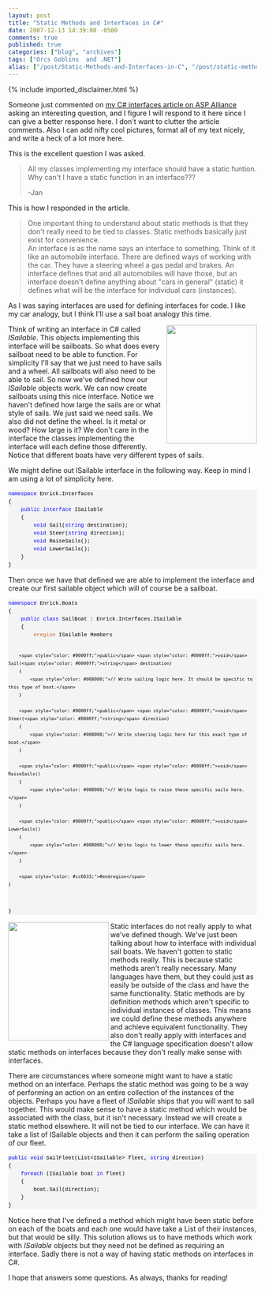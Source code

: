 ```yaml
---
layout: post
title: "Static Methods and Interfaces in C#"
date: 2007-12-13 14:39:00 -0500
comments: true
published: true
categories: ["blog", "archives"]
tags: ["Orcs Goblins  and .NET"]
alias: ["/post/Static-Methods-and-Interfaces-in-C", "/post/static-methods-and-interfaces-in-c"]
---
```

<!-- more -->
{% include imported_disclaimer.html %}
<p>Someone just commented on <a href="http://aspalliance.com/1516_Understanding_Interfaces_in_C">my C# interfaces article on ASP Alliance</a> asking an interesting question, and I figure I will respond to it here since I can give a better response here. I don't want to clutter the article comments. Also I can add nifty cool pictures, format all of my text nicely, and write a heck of a lot more here.</p>
<p>This is the excellent question I was asked.</p>
<blockquote>
<p>All my classes implementing my interface should have a static funtion.<br /> Why can't I have a static function in an interface???</p>
<p>-Jan</p>
</blockquote>
<p>This is how I responded in the article.</p>
<blockquote>
<p>One important thing to understand about static methods is that they don't really need to be tied to classes. Static methods basically just exist for convenience. <br /> An interface is as the name says an interface to something. Think of it like an automobile interface. There are defined ways of working with the car. They have a steering wheel a gas pedal and brakes. An interface defines that and all automobiles will have those, but an interface doesn't define anything about "cars in general" (static) it defines what will be the interface for individual cars (instances).</p>
</blockquote>
<p>As I was saying interfaces are used for defining interfaces for code. I like my car analogy, but I think I'll use a sail boat analogy this time.</p>
<p><img src="http://upload.wikimedia.org/wikipedia/commons/6/60/Freiheitu.jpg" alt="" width="183" height="240" align="right" /> Think of writing an interface in C# called <em>ISailable</em>. This objects implementing this interface will be sailboats. So what does every sailboat need to be able to function. For simplicity I'll say that we just need to have sails and a wheel. All sailboats will also need to be able to sail. So now we've defined how our <em>ISailable</em> objects work. We can now create sailboats using this nice interface. Notice we haven't defined how large the sails are or what style of sails. We just said we need sails. We also did not define the wheel. Is it metal or wood? How large is it? We don't care in the interface the classes implementing the interface will each define those differently. Notice that different boats have very different types of sails.</p>
<p>We might define out ISailable interface in the following way. Keep in mind I am using a lot of simplicity here.</p>
<div>
<pre style="border-style: none; margin: 0em; padding: 0px; overflow: visible; font-size: 8pt; width: 100%; color: black; line-height: 12pt; font-family: consolas,'Courier New',courier,monospace; background-color: #f4f4f4;"><span style="color: #0000ff;">namespace</span> Enrick.Interfaces
{
    <span style="color: #0000ff;">public</span> <span style="color: #0000ff;">interface</span> ISailable
    {
        <span style="color: #0000ff;">void</span> Sail(<span style="color: #0000ff;">string</span> destination);
        <span style="color: #0000ff;">void</span> Steer(<span style="color: #0000ff;">string</span> direction);
        <span style="color: #0000ff;">void</span> RaiseSails();
        <span style="color: #0000ff;">void</span> LowerSails();
    }
}</pre>
</div>
<p>Then once we have that defined we are able to implement the interface and create our first sailable object which will of course be a sailboat.</p>
<div>
<pre style="border-style: none; margin: 0em; padding: 0px; overflow: visible; font-size: 8pt; width: 100%; color: black; line-height: 12pt; font-family: consolas,'Courier New',courier,monospace; background-color: #f4f4f4;"><span style="color: #0000ff;">namespace</span> Enrick.Boats
{
    <span style="color: #0000ff;">public</span> <span style="color: #0000ff;">class</span> SailBoat : Enrick.Interfaces.ISailable
    {
        <span style="color: #cc6633;">#region</span> ISailable Members

        <span style="color: #0000ff;">public</span> <span style="color: #0000ff;">void</span> Sail(<span style="color: #0000ff;">string</span> destination)
        {
            <span style="color: #008000;">// Write sailing logic here. It should be specific to this type of boat.</span>
        }

        <span style="color: #0000ff;">public</span> <span style="color: #0000ff;">void</span> Steer(<span style="color: #0000ff;">string</span> direction)
        {
            <span style="color: #008000;">// Write steering logic here for this exact type of boat.</span>
        }

        <span style="color: #0000ff;">public</span> <span style="color: #0000ff;">void</span> RaiseSails()
        {
            <span style="color: #008000;">// Write logic to raise these specific sails here.</span>
        }

        <span style="color: #0000ff;">public</span> <span style="color: #0000ff;">void</span> LowerSails()
        {
            <span style="color: #008000;">// Write logic to lower these specific sails here.</span>
        }

        <span style="color: #cc6633;">#endregion</span>
    }
}</pre>
</div>
<p><img src="http://upload.wikimedia.org/wikipedia/commons/thumb/a/a8/Cannon_shot_by_Velde.jpg/511px-Cannon_shot_by_Velde.jpg" alt="" width="204" height="240" align="left" /> Static interfaces do not really apply to what we've defined though. We've just been talking about how to interface with individual sail boats. We haven't gotten to static methods really. This is because static methods aren't really necessary. Many languages have them, but they could just as easily be outside of the class and have the same functionality. Static methods are by definition methods which aren't specific to individual instances of classes. This means we could define these methods anywhere and achieve equivalent functionality. They also don't really apply with interfaces and the C# language specification doesn't allow static methods on interfaces because they don't really make sense with interfaces.</p>
<p>There are circumstances where someone might want to have a static method on an interface. Perhaps the static method was going to be a way of performing an action on an entire collection of the instances of the objects. Perhaps you have a fleet of <em>ISailable</em> ships that you will want to sail together. This would make sense to have a static method which would be associated with the class, but it isn't necessary. Instead we will create a static method elsewhere. It will not be tied to our interface. We can have it take a list of ISailable objects and then it can perform the sailing operation of our fleet.</p>
<div>
<pre style="border-style: none; margin: 0em; padding: 0px; overflow: visible; font-size: 8pt; width: 100%; color: black; line-height: 12pt; font-family: consolas,'Courier New',courier,monospace; background-color: #f4f4f4;"><span style="color: #0000ff;">public</span> <span style="color: #0000ff;">void</span> SailFleet(List&lt;ISailable&gt; fleet, <span style="color: #0000ff;">string</span> direction)
{
    <span style="color: #0000ff;">foreach</span> (ISailable boat <span style="color: #0000ff;">in</span> fleet)
    {
        boat.Sail(direction);
    }
}</pre>
</div>
<p>Notice here that I've defined a method which might have been static before on each of the boats and each one would have take a List of their instances, but that would be silly. This solution allows us to have methods which work with <em>ISailable</em> objects but they need not be defined as requiring an interface. Sadly there is not a way of having static methods on interfaces in C#.</p>
<p>I hope that answers some questions. As always, thanks for reading!</p>
